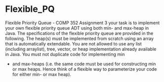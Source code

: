 # Flexible_PQ
Flexible Priority Queue - COMP 352 Assignment 3
 your  task is to implement your own flexible priority queue ADT using both min- and max-heap in Java. The 
specifications of the flexible priority queue are provided in the following. The  heap(s) must  be  implemented from 
scratch using an array that is automatically extendable.  You  are  not allowed  to  use  any list (including  arraylist), 
tree, vector,  or  heap implementation already  available  in  Java.  You  must  not duplicate  code  for  implementing  min
- and max-heaps
(i.e. the  same  code  must be  used  for  constructing  min  or  max  heaps. Hence  think  of  a flexible  way  to  parameterize  your  code  for  either  min- or  max  heap). 
